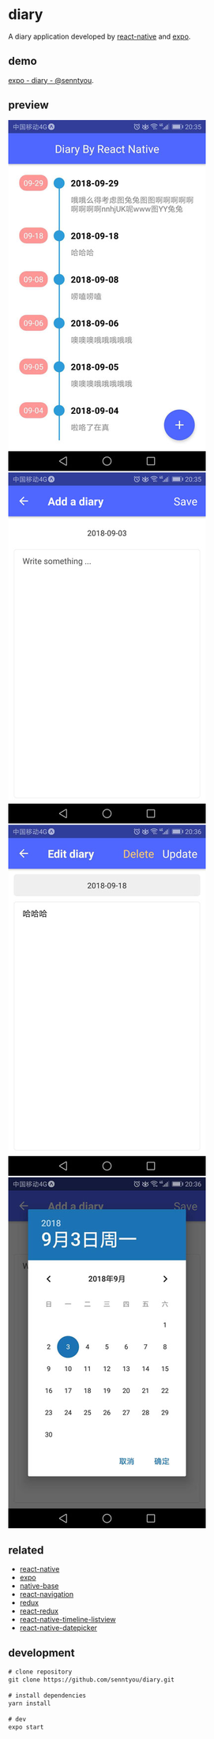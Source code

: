 # diary

A diary application developed by [react-native](https://github.com/facebook/react-native) and [expo](https://expo.io). 

## demo

[expo - diary - @senntyou](https://expo.io/@senntyou/diary).

## preview

![](./preview/1.jpg)
![](./preview/2.jpg)
![](./preview/3.jpg)
![](./preview/4.jpg)

## related

- [react-native](https://github.com/facebook/react-native)
- [expo](https://expo.io)
- [native-base](https://github.com/GeekyAnts/NativeBase)
- [react-navigation](https://github.com/react-navigation/react-navigation)
- [redux](https://github.com/reduxjs/redux)
- [react-redux](https://github.com/reduxjs/react-redux)
- [react-native-timeline-listview](https://github.com/thegamenicorus/react-native-timeline-listview)
- [react-native-datepicker](https://github.com/xgfe/react-native-datepicker)

## development

```
# clone repository
git clone https://github.com/senntyou/diary.git

# install dependencies
yarn install

# dev
expo start
```
